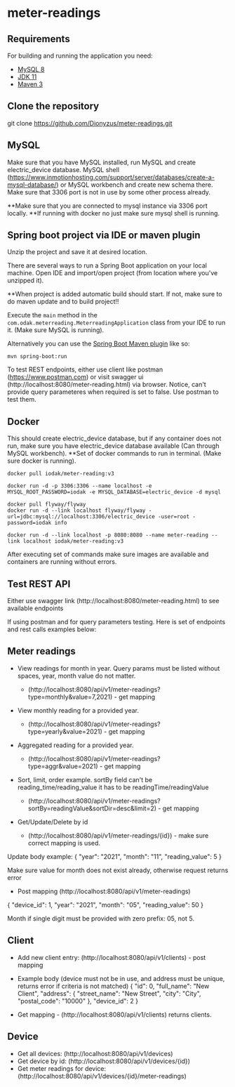 # meter-readings
## Requirements

For building and running the application you need:

- [MySQL 8](https://www.mysql.com/downloads/)
- [JDK 11](https://www.oracle.com/java/technologies/javase-jdk11-downloads.html)
- [Maven 3](https://maven.apache.org)

## Clone the repository
git clone https://github.com/Dionyzus/meter-readings.git

## MySQL
Make sure that you have MySQL installed, run MySQL and create electric_device database. MySQL shell (https://www.inmotionhosting.com/support/server/databases/create-a-mysql-database/) or MySQL workbench and create new schema there. Make sure that 3306 port is not in use by some other process already.

**Make sure that you are connected to mysql instance via 3306 port locally.
**If running with docker no just make sure mysql shell is running.

## Spring boot project via IDE or maven plugin
Unzip the project and save it at desired location.

There are several ways to run a Spring Boot application on your local machine. 
Open IDE and import/open project (from location where you've unzipped it).

**When project is added automatic build should start. If not, make sure to do maven update and to build project!!

Execute the `main` method in the `com.odak.meterreading.MeterreadingApplication` class from your IDE to run it. (Make sure MySQL is running).

Alternatively you can use the [Spring Boot Maven plugin](https://docs.spring.io/spring-boot/docs/current/reference/html/build-tool-plugins-maven-plugin.html) like so:

```shell
mvn spring-boot:run
```
To test REST endpoints, either use client like postman (https://www.postman.com) 
or visit swagger ui (http://localhost:8080/meter-reading.html) via browser.
Notice, can't provide query parameteres when required is set to false. Use postman to test them.

## Docker
This should create electric_device database, but if any container does not run, make sure you have electric_device database available (Can through MySQL workbench).
**Set of docker commands to run in terminal. (Make sure docker is running).

```shell
docker pull iodak/meter-reading:v3

docker run -d -p 3306:3306 --name localhost -e MYSQL_ROOT_PASSWORD=iodak -e MYSQL_DATABASE=electric_device -d mysql

docker pull flyway/flyway
docker run -d --link localhost flyway/flyway -url=jdbc:mysql://localhost:3306/electric_device -user=root -password=iodak info

docker run -d --link localhost -p 8080:8080 --name meter-reading --link localhost iodak/meter-reading:v3
```

After executing set of commands make sure images are available and containers are running without errors.

## Test REST API
Either use swagger link (http://localhost:8080/meter-reading.html) to see available endpoints

If using postman and for query parameters testing. Here is set of endpoints and rest calls examples below:

## Meter readings
* View readings for month in year. Query params must be listed without spaces, year, month value do not matter.
  * (http://localhost:8080/api/v1/meter-readings?type=monthly&value=7,2021) - get mapping

* View monthly reading for a provided year.
  * (http://localhost:8080/api/v1/meter-readings?type=yearly&value=2021) - get mapping

* Aggregated reading for a provided year.
  * (http://localhost:8080/api/v1/meter-readings?type=aggr&value=2021) - get mapping

* Sort, limit, order example. sortBy field can't be reading_time/reading_value it has to be readingTime/readingValue
  * (http://localhost:8080/api/v1/meter-readings?sortBy=readingValue&sortDir=desc&limit=2) - get mapping

* Get/Update/Delete by id
  * (http://localhost:8080/api/v1/meter-readings/{id}) - make sure correct mapping is used.

Update body example:
{
  "year": "2021",
  "month": "11",
  "reading_value": 5
}

Make sure value for month does not exist already, otherwise request returns error

* Post mapping (http://localhost:8080/api/v1/meter-readings)

 {
  "device_id": 1,
  "year": "2021",
  "month": "05",
  "reading_value": 50
  }

Month if single digit must be provided with zero prefix: 05, not 5.

## Client
* Add new client entry: (http://localhost:8080/api/v1/clients) - post mapping
* Example body (device must not be in use, and address must be unique, returns error if criteria is not matched)
{
  "id": 0,
  "full_name": "New Client",
  "address": {
    "street_name": "New Street",
    "city": "City",
    "postal_code": "10000"
  },
  "device_id": 2
}

* Get mapping - (http://localhost:8080/api/v1/clients) returns clients.

## Device
* Get all devices: (http://localhost:8080/api/v1/devices)
* Get device by id: (http://localhost:8080/api/v1/devices/{id})
* Get meter readings for device: (http://localhost:8080/api/v1/devices/{id}/meter-readings)
